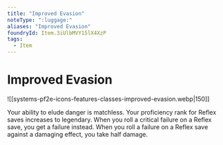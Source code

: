 ```yaml
---
title: "Improved Evasion"
noteType: ":luggage:"
aliases: "Improved Evasion"
foundryId: Item.3iUlbMVY15lX4XzP
tags:
  - Item
---
```


# Improved Evasion
![[systems-pf2e-icons-features-classes-improved-evasion.webp|150]]

Your ability to elude danger is matchless. Your proficiency rank for Reflex saves increases to legendary. When you roll a critical failure on a Reflex save, you get a failure instead. When you roll a failure on a Reflex save against a damaging effect, you take half damage.
